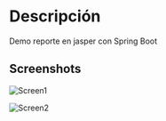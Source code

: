 # Descripción
Demo reporte en jasper con Spring Boot

## Screenshots
![Screen1](https://raw.githubusercontent.com/adanyc/spring-boot-jasper-oracle/master/captura1.PNG)

![Screen2](https://raw.githubusercontent.com/adanyc/spring-boot-jasper-oracle/master/captura2.PNG)


